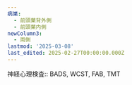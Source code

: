 ```yaml
---
病巣:
  - 前頭葉背外側
  - 前頭葉内側
newColumn3:
  - 両側
lastmod: '2025-03-08'
last_edited: 2025-02-27T00:00:00.000Z
---
```



神経心理検査:: BADS, WCST, FAB, TMT

